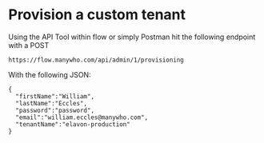 # Provision a custom tenant



Using the API Tool within flow or simply Postman hit the following endpoint with a POST

`https://flow.manywho.com/api/admin/1/provisioning`



With the following JSON:

```
{
  "firstName":"William",
  "lastName":"Eccles",
  "password":"password",
  "email":"william.eccles@manywho.com",
  "tenantName":"elavon-production"
}
```



